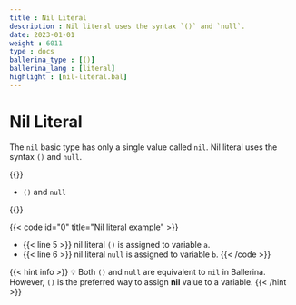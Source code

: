 ```yaml
---
title : Nil Literal
description : Nil literal uses the syntax `()` and `null`.
date: 2023-01-01
weight : 6011
type : docs
ballerina_type : [()]
ballerina_lang : [literal]
highlight : [nil-literal.bal]
---
```


# Nil Literal

The `nil` basic type has only a single value called `nil`. Nil literal uses the syntax `()` and `null`.

<!--more-->
{{<md class="syntax">}}

* `()` and `null`

{{</md>}}

{{< code id="0" title="Nil literal example" >}}
* {{< line 5 >}} nil literal `()` is assigned to variable `a`.
* {{< line 6 >}} nil literal `null` is assigned to variable `b`.
{{< /code >}}

{{< hint info >}}
💡 Both `()` and `null` are equivalent to `nil` in Ballerina. However, `()` is the preferred way to assign **nil** value to a variable.
{{< /hint >}}
